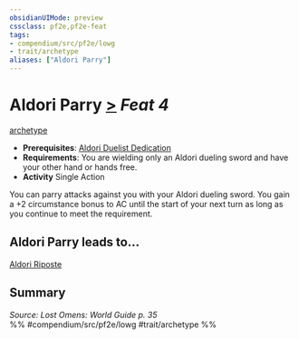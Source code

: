```yaml
---
obsidianUIMode: preview
cssclass: pf2e,pf2e-feat
tags:
- compendium/src/pf2e/lowg
- trait/archetype
aliases: ["Aldori Parry"]
---
```

# Aldori Parry  [>](../../rules/core-rulebook/chapter-9-playing-the-game.md#Actions "Single Action") *Feat 4*  
[archetype](../../rules/traits/archetype.md)  

- **Prerequisites**: [Aldori Duelist Dedication](aldori-duelist-dedication-lowg.md)
- **Requirements**: You are wielding only an Aldori dueling sword and have your other hand or hands free.
- **Activity** Single Action

You can parry attacks against you with your Aldori dueling sword. You gain a +2 circumstance bonus to AC until the start of your next turn as long as you continue to meet the requirement.

## Aldori Parry leads to...

[Aldori Riposte](aldori-riposte-lowg.md)

## Summary

*Source: Lost Omens: World Guide p. 35*  
%% #compendium/src/pf2e/lowg #trait/archetype %%